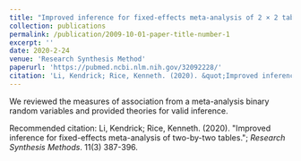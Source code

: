 ```yaml
---
title: "Improved inference for fixed-effects meta-analysis of 2 × 2 tables"
collection: publications
permalink: /publication/2009-10-01-paper-title-number-1
excerpt: ''
date: 2020-2-24
venue: 'Research Synthesis Method'
paperurl: 'https://pubmed.ncbi.nlm.nih.gov/32092228/'
citation: 'Li, Kendrick; Rice, Kenneth. (2020). &quot;Improved inference for fixed-effects meta-analysis of two-by-two tables.&quot; <i>Research Synthesis Methods</i>. 11(3) 387-396.'
---
```

We reviewed the measures of association from a meta-analysis binary random variables and provided theories for valid inference.

Recommended citation: Li, Kendrick; Rice, Kenneth. (2020). "Improved inference for fixed-effects meta-analysis of two-by-two tables."; <i>Research Synthesis Methods</i>. 11(3) 387-396.
